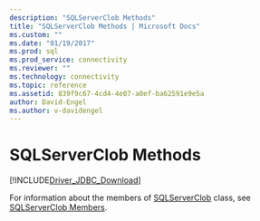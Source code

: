 ```yaml
---
description: "SQLServerClob Methods"
title: "SQLServerClob Methods | Microsoft Docs"
ms.custom: ""
ms.date: "01/19/2017"
ms.prod: sql
ms.prod_service: connectivity
ms.reviewer: ""
ms.technology: connectivity
ms.topic: reference
ms.assetid: 839f9c67-4cd4-4e07-a0ef-ba62591e9e5a
author: David-Engel
ms.author: v-davidengel
---
```

# SQLServerClob Methods
[!INCLUDE[Driver_JDBC_Download](../../../includes/driver_jdbc_download.md)]

  For information about the members of [SQLServerClob](../../../connect/jdbc/reference/sqlserverclob-class.md) class, see [SQLServerClob Members](../../../connect/jdbc/reference/sqlserverclob-members.md).  
  
  
